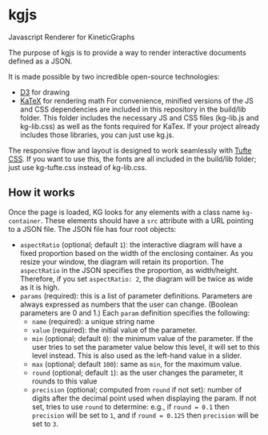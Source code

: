 # kgjs
Javascript Renderer for KineticGraphs

The purpose of kgjs is to provide a way to render interactive documents defined as a JSON.

It is made possible by two incredible open-source technologies:
* [D3](https://d3js.org/) for drawing
* [KaTeX](https://khan.github.io/KaTeX/) for rendering math
For convenience, minified versions of the JS and CSS dependencies are included in this repository in the build/lib folder. This folder includes the necessary JS and CSS files (kg-lib.js and kg-lib.css) as well as the fonts required for KaTex. If your project already includes those libraries, you can just use kg.js.

The responsive flow and layout is designed to work seamlessly with [Tufte CSS](https://edwardtufte.github.io/tufte-css/). If you want to use this, the fonts are all included in the build/lib folder; just use kg-tufte.css instead of kg-lib.css.

## How it works

Once the page is loaded, KG looks for any elements with a class name `kg-container`. These elements should have a `src` attribute with a URL pointing to a JSON file. The JSON file has four root objects:
* `aspectRatio` (optional; default `1`): the interactive diagram will have a fixed proportion based on the width of the enclosing container. As you resize your window, the diagram will retain its proportion. The `aspectRatio` in the JSON specifies the proportion, as width/height. Therefore, if you set `aspectRatio: 2`, the diagram will be twice as wide as it is high.
* `params` (required): this is a list of parameter definitions. Parameters are always expressed as numbers that the user can change. (Boolean parameters are 0 and 1.) Each `param` definition specifies the following:
  * `name` (required): a unique string name
  * `value` (required): the initial value of the parameter.
  * `min` (optional; default `0`): the minimum value of the parameter. If the user tries to set the parameter value below this level, it will set to this level instead. This is also used as the left-hand value in a slider.
  * `max` (optional; default `100`): same as `min`, for the maximum value.
  * `round` (optional; default `1`): as the user changes the parameter, it rounds to this value
  * `precision` (optional; computed from `round` if not set): number of digits after the decimal point used when displaying the param. If not set, tries to use `round` to determine: e.g., if `round = 0.1` then `precision` will be set to `1`, and if `round = 0.125` then `precision` will be set to `3`.
